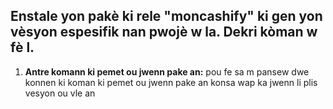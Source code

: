## Enstale yon pakè ki rele "moncashify" ki gen yon vèsyon espesifik nan pwojè w la. Dekri kòman w fè l.

1. **Antre komann ki pemet ou jwenn pake an:** pou fe sa m pansew dwe konnen ki koman ki pemet ou jwenn pake an konsa wap ka jwenn li plis vesyon ou vle an
